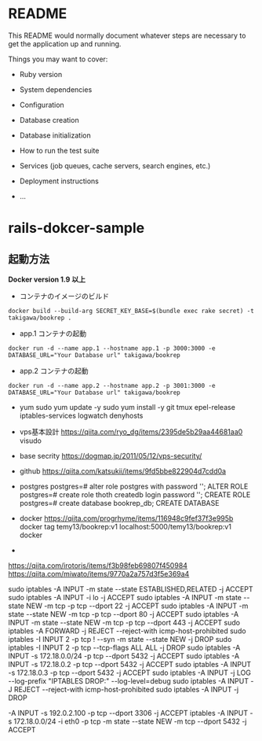 # README

This README would normally document whatever steps are necessary to get the
application up and running.

Things you may want to cover:

* Ruby version

* System dependencies

* Configuration

* Database creation

* Database initialization

* How to run the test suite

* Services (job queues, cache servers, search engines, etc.)

* Deployment instructions

* ...



rails-dokcer-sample
=====

## 起動方法

**Docker version 1.9 以上**

* コンテナのイメージのビルド

```
docker build --build-arg SECRET_KEY_BASE=$(bundle exec rake secret) -t takigawa/bookrep .
```

* app.1 コンテナの起動

```
docker run -d --name app.1 --hostname app.1 -p 3000:3000 -e DATABASE_URL="Your Database url" takigawa/bookrep
```

* app.2 コンテナの起動

```
docker run -d --name app.2 --hostname app.2 -p 3001:3000 -e DATABASE_URL="Your Database url" takigawa/bookrep
```

- yum
sudo yum update -y
sudo yum install -y git tmux epel-release iptables-services logwatch denyhosts
- vps基本設計
https://qiita.com/ryo_dg/items/2395de5b29aa44681aa0
visudo
- base secrity
https://dogmap.jp/2011/05/12/vps-security/

- github
https://qiita.com/katsukii/items/9fd5bbe822904d7cdd0a


- postgres
postgres=# alter role postgres with password '';
ALTER ROLE
postgres=# create role thoth createdb login password '';
CREATE ROLE
postgres=# create database bookrep_db;
CREATE DATABASE

- docker
https://qiita.com/progrhyme/items/116948c9fef37f3e995b
docker tag temy13/bookrep:v1 localhost:5000/temy13/bookrep:v1
docker
-
https://qiita.com/irotoris/items/f3b98feb69807f450984
https://qiita.com/miwato/items/9770a2a757d3f5e369a4

sudo iptables -A INPUT -m state --state ESTABLISHED,RELATED -j ACCEPT
sudo iptables -A INPUT -i lo -j ACCEPT
sudo iptables -A INPUT -m state --state NEW -m tcp -p tcp --dport 22 -j ACCEPT
sudo iptables -A INPUT -m state --state NEW -m tcp -p tcp --dport 80 -j ACCEPT
sudo iptables -A INPUT -m state --state NEW -m tcp -p tcp --dport 443 -j ACCEPT
sudo iptables -A FORWARD -j REJECT --reject-with icmp-host-prohibited
sudo iptables -I INPUT 2 -p tcp ! --syn -m state --state NEW -j DROP
sudo iptables -I INPUT 2 -p tcp --tcp-flags ALL ALL -j DROP
sudo iptables -A INPUT -s 172.18.0.0/24 -p tcp --dport 5432 -j ACCEPT
sudo iptables -A INPUT -s 172.18.0.2 -p tcp --dport 5432 -j ACCEPT
sudo iptables -A INPUT -s 172.18.0.3 -p tcp --dport 5432 -j ACCEPT
sudo iptables -A INPUT -j LOG --log-prefix "IPTABLES DROP:" --log-level=debug
sudo iptables -A INPUT -J REJECT --reject-with icmp-host-prohibited
sudo iptables -A INPUT -j DROP

-A INPUT -s 192.0.2.100 -p tcp --dport 3306 -j ACCEPT
 iptables -A INPUT -s 172.18.0.0/24 -i eth0 -p tcp -m state --state NEW -m tcp --dport 5432 -j ACCEPT
